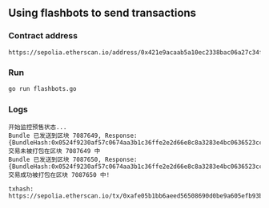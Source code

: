 
## Using flashbots to send transactions

### Contract address

```
https://sepolia.etherscan.io/address/0x421e9acaab5a10ec2338bac06a27c34f045a6395
```

### Run
```bash
go run flashbots.go
```


### Logs
```
开始监控预售状态...
Bundle 已发送到区块 7087649, Response: {BundleHash:0x0524f9230af57c0674aa3b1c36ffe2e2d66e8c8a3283e4bc0636523cc1b909d1}
交易未被打包在区块 7087649 中
Bundle 已发送到区块 7087650, Response: {BundleHash:0x0524f9230af57c0674aa3b1c36ffe2e2d66e8c8a3283e4bc0636523cc1b909d1}
交易成功被打包在区块 7087650 中!

txhash: https://sepolia.etherscan.io/tx/0xafe05b1bb6aeed56508690d0be9a605efb93bb7a7dd61057f6f2d7a5f96334c6
```